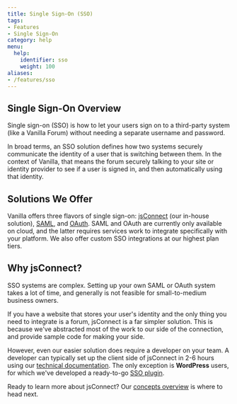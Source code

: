 ```yaml
---
title: Single Sign-On (SSO)
tags:
- Features
- Single Sign-On
category: help
menu:
  help:
    identifier: sso
    weight: 100
aliases:
- /features/sso
---
```


## Single Sign-On Overview

Single sign-on (SSO) is how to let your users sign on to a third-party system (like a Vanilla Forum) without needing a separate username and password.

In broad terms, an SSO solution defines how two systems securely communicate the identity of a user that is switching between them. In the context of Vanilla, that means the forum securely talking to your site or identity provider to see if a user is signed in, and then automatically using that identity.

## Solutions We Offer

Vanilla offers three flavors of single sign-on:  [jsConnect](/help/sso/jsconnect) (our in-house solution), [SAML](/help/features/sso/saml), and [OAuth](/help/features/sso/oauth). SAML and OAuth are currently only available on cloud, and the latter requires services work to integrate specifically with your platform. We also offer custom SSO integrations at our highest plan tiers.

## Why jsConnect?

SSO systems are complex. Setting up your own SAML or OAuth system takes a lot of time, and generally is not feasible for small-to-medium business owners.

If you have a website that stores your user's identity and the only thing you need to integrate is a forum, jsConnect is a far simpler solution. This is because we've abstracted most of the work to our side of the connection, and provide sample code for making your side.

However, even our easier solution does require a developer on your team. A developer can typically set up the client side of jsConnect in 2-6 hours using our [technical documentation](/help/features/sso/jsconnect/overview). The only exception is **WordPress** users, for which we've developed a ready-to-go [SSO plugin](https://wordpress.org/plugins/vanilla-forums/).

Ready to learn more about jsConnect? Our [concepts overview](/help/features/sso/jsconnect) is where to head next.
